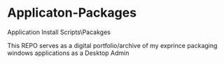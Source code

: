 # Applicaton-Packages
Application Install Scripts\Pacakges 

This REPO serves as a digital portfolio/archive of my exprince packaging windows applications as a Desktop Admin 
